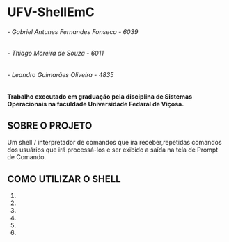 # UFV-ShellEmC
###### - Gabriel Antunes Fernandes Fonseca - 6039
###### - Thiago Moreira de Souza - 6011
###### - Leandro Guimarães Oliveira - 4835

#### Trabalho executado em graduação pela disciplina de Sistemas Operacionais na faculdade Universidade Fedaral de Viçosa.

## SOBRE O PROJETO
 Um shell / interpretador de comandos que ira receber,repetidas comandos dos usuários que irá processá-los e ser exibido a saída na tela de Prompt de Comando.
 
## COMO UTILIZAR O SHELL

1) 

2)

3)

4)

5)

6)

